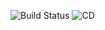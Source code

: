 ![Build Status](https://github.com/Sillhouette/raustin-portfolio/workflows/CI/badge.svg) ![CD](https://github.com/Sillhouette/raustin-portfolio/workflows/CD/badge.svg?branch=master)